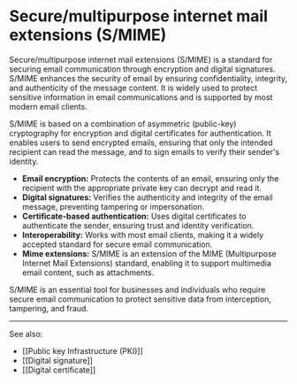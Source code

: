 
# Secure/multipurpose internet mail extensions (S/MIME)

Secure/multipurpose internet mail extensions (S/MIME) is a standard for securing email communication through encryption and digital signatures. S/MIME enhances the security of email by ensuring confidentiality, integrity, and authenticity of the message content. It is widely used to protect sensitive information in email communications and is supported by most modern email clients.

S/MIME is based on a combination of asymmetric (public-key) cryptography for encryption and digital certificates for authentication. It enables users to send encrypted emails, ensuring that only the intended recipient can read the message, and to sign emails to verify their sender's identity.

- **Email encryption:** Protects the contents of an email, ensuring only the recipient with the appropriate private key can decrypt and read it.
- **Digital signatures:** Verifies the authenticity and integrity of the email message, preventing tampering or impersonation.
- **Certificate-based authentication:** Uses digital certificates to authenticate the sender, ensuring trust and identity verification.
- **Interoperability:** Works with most email clients, making it a widely accepted standard for secure email communication.
- **Mime extensions:** S/MIME is an extension of the MIME (Multipurpose Internet Mail Extensions) standard, enabling it to support multimedia email content, such as attachments.

S/MIME is an essential tool for businesses and individuals who require secure email communication to protect sensitive data from interception, tampering, and fraud.

---

See also:

- [[Public key Infrastructure (PKI)]]
- [[Digital signature]]
- [[Digital certificate]]